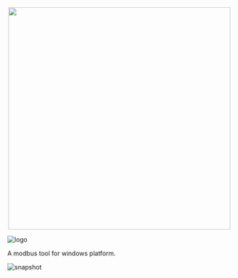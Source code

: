 
<div align="center">
    <img src="https://github.com/user-attachments/assets/66afaad5-2555-4904-84c1-0a5f66318b2d" alt="" width="500" />
</div>

![logo](https://github.com/user-attachments/assets/66afaad5-2555-4904-84c1-0a5f66318b2d)

A modbus tool for windows platform. 

![snapshot](https://github.com/user-attachments/assets/5775b8c6-e8ce-4c36-bfc4-22d4e6a5e79b)

